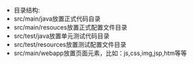 -  目录结构: 
  - src/main/java放置正式代码自录
  - src/main/resouces放置正式配置文件目录
  - src/test/java放置单元测试代码目录
  - src/test/resources放置测试配置文件目录
  - src/main/webapp放置页面元素，比如：js,css,img,jsp,htm等等